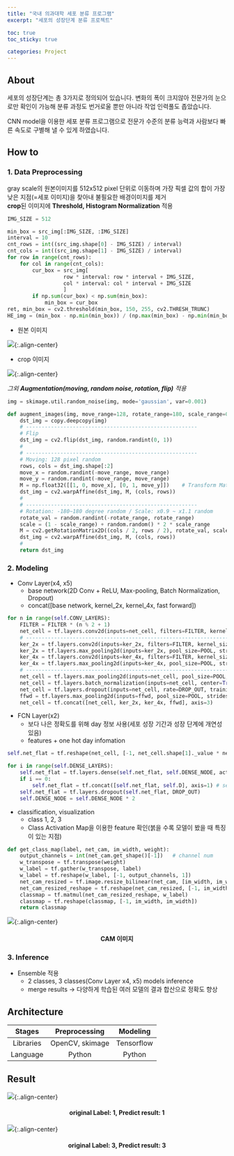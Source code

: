 ```yaml
---
title: "국내 의과대학 세포 분류 프로그램"
excerpt: "세포의 성장단계 분류 프로젝트"

toc: true
toc_sticky: true

categories: Project
---
```


## About
세포의 성장단계는 총 3가지로 정의되어 있습니다.
변화의 폭이 크지않아 전문가의 눈으로만 확인이 가능해 분류 과정도 번거로울 뿐만 아니라 작업  인력풀도 좁았습니다.  
  
CNN model을 이용한 세포 분류 프로그램으로 전문가 수준의 분류 능력과 사람보다 빠른 속도로 구별해 낼 수 있게 하였습니다.  
  
  


## How to
### 1. Data Preprocessing
gray scale의 원본이미지를 512x512 pixel 단위로 이동하며 가장 픽셀 값의 합이 가장 낮은 지점(=세포 이미지)을 찾아내 불필요한 배경이미지를 제거  
**crop**된 이미지에 **Threshold, Histogram Normalization** 적용
  

```python
IMG_SIZE = 512

min_box = src_img[:IMG_SIZE, :IMG_SIZE]
interval = 10
cnt_rows = int((src_img.shape[0] - IMG_SIZE) / interval)
cnt_cols = int((src_img.shape[1] - IMG_SIZE) / interval)
for row in range(cnt_rows):
    for col in range(cnt_cols):
        cur_box = src_img[
                  row * interval: row * interval + IMG_SIZE,
                  col * interval: col * interval + IMG_SIZE
                  ]
        if np.sum(cur_box) < np.sum(min_box):
            min_box = cur_box
ret, min_box = cv2.threshold(min_box, 150, 255, cv2.THRESH_TRUNC)
HE_img = (min_box - np.min(min_box)) / (np.max(min_box) - np.min(min_box)) * 255
```

  
  
* 원본 이미지  
  
![](/assets/images/origin_cell_.jpg/){:.align-center}
  
* crop 이미지  
  
![](/assets/images/crop_cell_.jpg/){:.align-center}
  
_그외 **Augmentation(moving, random noise, rotation, flip)** 적용_
  

```python
img = skimage.util.random_noise(img, mode='gaussian', var=0.001)
```
```python
def augment_images(img, move_range=128, rotate_range=180, scale_range=0.1):
    dst_img = copy.deepcopy(img)
    # -------------------------------------------------------
    # Flip
    dst_img = cv2.flip(dst_img, random.randint(0, 1))
    #
    # -------------------------------------------------------
    # Moving: 128 pixel random
    rows, cols = dst_img.shape[:2]
    move_x = random.randint(-move_range, move_range)
    move_y = random.randint(-move_range, move_range)
    M = np.float32([[1, 0, move_x], [0, 1, move_y]])    # Transform Matrix
    dst_img = cv2.warpAffine(dst_img, M, (cols, rows))
    #
    # -------------------------------------------------------
    # Rotation: -180~180 degree random / Scale: x0.9 ~ x1.1 random
    rotate_val = random.randint(-rotate_range, rotate_range)
    scale = (1 - scale_range) + random.random() * 2 * scale_range
    M = cv2.getRotationMatrix2D((cols / 2, rows / 2), rotate_val, scale)
    dst_img = cv2.warpAffine(dst_img, M, (cols, rows))
    #
    return dst_img
```
  
  
    
### 2. Modeling
* Conv Layer(x4, x5)
  * base network(2D Conv + ReLU, Max-pooling, Batch Normalization, Dropout)  
  * concat([base network, kernel_2x, kernel_4x, fast forward])
  
```python
for n in range(self.CONV_LAYERS):
    FILTER = FILTER * (n % 2 + 1)
    net_cell = tf.layers.conv2d(inputs=net_cell, filters=FILTER, kernel_size=KERNEL, padding='same', activation=tf.nn.relu)
    # --------------------------------------------------------------------------------
    ker_2x = tf.layers.conv2d(inputs=ker_2x, filters=FILTER, kernel_size=KERNEL * 2, padding='same', activation=tf.nn.relu)
    ker_2x = tf.layers.max_pooling2d(inputs=ker_2x, pool_size=POOL, strides=STRIDE, padding='same')
    ker_4x = tf.layers.conv2d(inputs=ker_4x, filters=FILTER, kernel_size=KERNEL * 4, padding='same', activation=tf.nn.relu)
    ker_4x = tf.layers.max_pooling2d(inputs=ker_4x, pool_size=POOL, strides=STRIDE, padding='same')
    # --------------------------------------------------------------------------------
    net_cell = tf.layers.max_pooling2d(inputs=net_cell, pool_size=POOL, strides=STRIDE, padding='same')
    net_cell = tf.layers.batch_normalization(inputs=net_cell, center=True, scale=True, training=self.IS_TRAIN)
    net_cell = tf.layers.dropout(inputs=net_cell, rate=DROP_OUT, training=self.IS_TRAIN)
    ffwd = tf.layers.max_pooling2d(inputs=ffwd, pool_size=POOL, strides=STRIDE, padding='same')
    net_cell = tf.concat([net_cell, ker_2x, ker_4x, ffwd], axis=3)
```
  


* FCN Layer(x2)
  * 보다 나은 정확도를 위해 day 정보 사용(세포 성장 기간과 성장 단계에 개연성 있음)  
  * features + one hot day infomation
  
```python
self.net_flat = tf.reshape(net_cell, [-1, net_cell.shape[1]._value * net_cell.shape[2]._value * net_cell.shape[3]._value])

for i in range(self.DENSE_LAYERS):
    self.net_flat = tf.layers.dense(self.net_flat, self.DENSE_NODE, activation=tf.nn.relu)
    if i == 0:
        self.net_flat = tf.concat([self.net_flat, self.D], axis=1) # self.D == day infomation
    self.net_flat = tf.layers.dropout(self.net_flat, DROP_OUT)
    self.DENSE_NODE = self.DENSE_NODE * 2
```
    

* classification, visualization
  * class 1, 2, 3  
  * Class Activation Map을 이용한 feature 확인(붉을 수록 모델이 봤을 때 특징이 있는 지점)

    

```python
def get_class_map(label, net_cam, im_width, weight):
    output_channels = int(net_cam.get_shape()[-1])   # channel num
    w_transpose = tf.transpose(weight)
    w_label = tf.gather(w_transpose, label)
    w_label = tf.reshape(w_label, [-1, output_channels, 1])
    net_cam_resized = tf.image.resize_bilinear(net_cam, [im_width, im_width])
    net_cam_resized_reshape = tf.reshape(net_cam_resized, [-1, im_width * im_width, output_channels])
    classmap = tf.matmul(net_cam_resized_reshape, w_label)
    classmap = tf.reshape(classmap, [-1, im_width, im_width])
    return classmap
```

  
![](/assets/images/cam_cell_.jpg/){:.align-center}
#### <center>CAM 이미지</center>

  
### 3. Inference
* Ensemble 적용
  * 2 classes, 3 classes(Conv Layer x4, x5) models inference
  * merge results -> 다양하게 학습된 여러 모델의 결과 합산으로 정확도 향상

  
## Architecture  
  
|Stages|Preprocessing|Modeling|
|:----:|:-----------:|:------:|
|Libraries|OpenCV, skimage|Tensorflow|
Language|Python|Python|
  
  
## Result
![](/assets/images/L1_P1_2_day0_E07_00000.png/){:.align-center}  
#### <center>original Label: 1, Predict result: 1</center>
![](/assets/images/L3_P3_2_day5_A12_00000.png/){:.align-center}  
#### <center>original Label: 3, Predict result: 3</center>  
  
  
  

